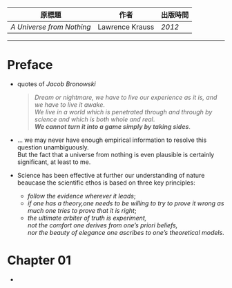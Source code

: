 | 原標題 | 作者 | 出版時間 | 
| --- | --- | --- | 
| *A Universe from Nothing* | Lawrence Krauss | *2012* |

--------- 

# Preface 

- quotes of *Jacob Bronowski*
    > *Dream or nightmare, we have to live our experience as it is, and we have to live it awake*. <br>*We live in a world which is penetrated through and through by science and which is both whole and real*.<br> ***We cannot turn it into a game simply by taking sides***.

- ... we may never have enough empirical information to resolve this question unambiguously. <br>But the fact that a universe from nothing is even plausible is certainly significant, at least to me.

- Science has been effective at further our understanding of nature beaucase the scientific ethos is based on three key principles:
    + *follow the evidence wherever it leads*;
    + *if one has a theory,one needs to be willing to try to prove it wrong as much one tries to prove that it is right*;
    + *the ultimate arbiter of truth is experiment, <br>not the comfort one derives from one’s priori beliefs, <br>nor the beauty of elegance one ascribes to one’s theoretical models*.

# Chapter 01 

- 
    